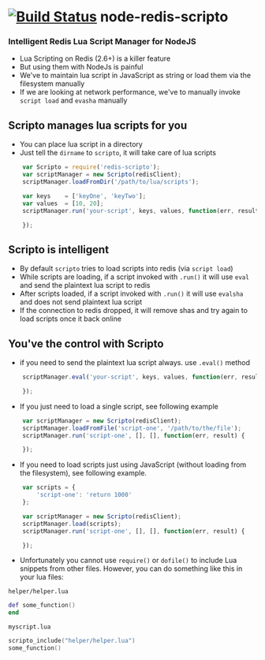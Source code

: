 [![Build Status](https://travis-ci.org/arunoda/node-redis-scripto.svg)](https://travis-ci.org/arunoda/node-redis-scripto)
node-redis-scripto
==================

### Intelligent Redis Lua Script Manager for NodeJS

* Lua Scripting on Redis (2.6+) is a killer feature
* But using them with NodeJs is painful
* We've to maintain lua script in JavaScript as string or load them via the filesystem manually
* If we are looking at network performance, we've to manually invoke `script load` and `evasha` manually

## Scripto manages lua scripts for you

* You can place lua script in a directory
* Just tell the `dirname` to `scripto`, it will take care of lua scripts

~~~js
    var Scripto = require('redis-scripto');
    var scriptManager = new Scripto(redisClient);
    scriptManager.loadFromDir('/path/to/lua/scripts');

    var keys    = ['keyOne', 'keyTwo'];
    var values  = [10, 20];
    scriptManager.run('your-script', keys, values, function(err, result) {

    });
~~~

## Scripto is intelligent

* By default `scripto` tries to load scripts into redis (via `script load`)
* While scripts are loading, if a script invoked with `.run()` it will use `eval` and send the plaintext lua script to redis
* After scripts loaded, if a script invoked with `.run()` it will use `evalsha` and does not send plaintext lua script 
* If the connection to redis dropped, it will remove shas and try again to load scripts once it back online

## You've the control with Scripto

* if you need to send the plaintext lua script always. use `.eval()` method

~~~js
    scriptManager.eval('your-script', keys, values, function(err, result) {

    });
~~~

* If you just need to load a single script, see following example

~~~js
    var scriptManager = new Scripto(redisClient);
    scriptManager.loadFromFile('script-one', '/path/to/the/file');
    scriptManager.run('script-one', [], [], function(err, result) {

    });
~~~

* If you need to load scripts just using JavaScript (without loading from the filesystem), see following example.

~~~js
    var scripts = {
        'script-one': 'return 1000'
    };

    var scriptManager = new Scripto(redisClient);
    scriptManager.load(scripts);
    scriptManager.run('script-one', [], [], function(err, result) {

    });
~~~

* Unfortunately you cannot use `require()` or `dofile()` to include Lua snippets from other files. However, you can do
  something like this in your lua files:

`helper/helper.lua`
~~~lua
def some_function()
end
~~~

`myscript.lua`
~~~lua
scripto_include("helper/helper.lua")
some_function()
~~~

